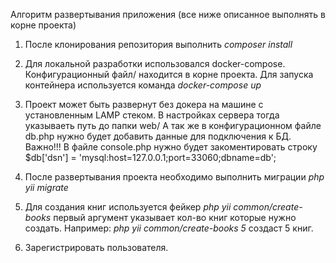 Алгоритм развертывания приложения (все ниже описанное выполнять в корне проекта)

1. После клонирования репозитория выполнить _composer install_

2. Для локальной разработки использовался docker-compose. Конфигурационный файл/ находится в корне проекта. 
Для запуска контейнера используется команда _docker-compose up_

3. Проект может быть развернут без докера на машине с установленным LAMP стеком. 
В настройках сервера тогда указываеть путь до папки web/ 
А так же в конфигурационном файле db.php нужно будет добавить данные для подключения к БД.
Важно!!! 
В файле console.php нужно будет закоментировать строку $db['dsn'] = 'mysql:host=127.0.0.1;port=33060;dbname=db';

4. После развертывания проекта необходимо выполнить миграции _php yii migrate_ 

5. Для создания книг используется фейкер _php yii common/create-books_ первый аргумент указывает кол-во книг которые нужно создать.
Например: _php yii common/create-books 5_ создаст 5 книг.

6. Зарегистрировать пользователя. 
